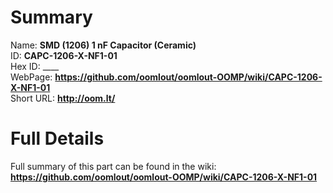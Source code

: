 
Summary
=================
  
Name: __SMD (1206) 1 nF Capacitor (Ceramic)__    
ID: __CAPC-1206-X-NF1-01__   
Hex ID: ____   
WebPage: __https://github.com/oomlout/oomlout-OOMP/wiki/CAPC-1206-X-NF1-01__   
Short URL: __http://oom.lt/__   

Full Details
==========================
Full summary of this part can be found in the wiki:   
__https://github.com/oomlout/oomlout-OOMP/wiki/CAPC-1206-X-NF1-01__    

